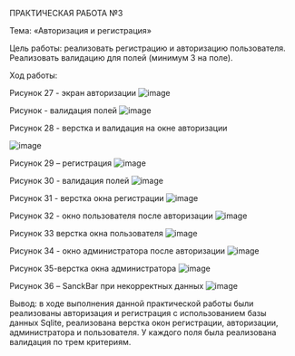ПРАКТИЧЕСКАЯ РАБОТА №3

Тема: «Авторизация и регистрация»

Цель работы: реализовать регистрацию и авторизацию пользователя. Реализовать валидацию для полей (минимум 3 на поле).

Ход работы:

 
Рисунок 27 - экран авторизации
 ![image](https://user-images.githubusercontent.com/76443145/202895965-50919e76-edaa-4187-b21f-6741ea93b4e3.png)

Рисунок  - валидация полей
 ![image](https://user-images.githubusercontent.com/76443145/202895991-a01e9ce3-ffb0-4320-b9f2-313854e88c6e.png)

Рисунок 28 - верстка и валидация на окне авторизации

 ![image](https://user-images.githubusercontent.com/76443145/202895974-83b1aa9d-9349-4ef8-b8f2-10c186e35366.png)

Рисунок 29 – регистрация
 ![image](https://user-images.githubusercontent.com/76443145/202896005-15485e8e-77f6-4f1e-9e4a-dc4eb34b028c.png)

Рисунок 30 - валидация полей
 ![image](https://user-images.githubusercontent.com/76443145/202896007-ff0a745e-9eee-4a02-b9d9-9cb4689657a6.png)

Рисунок 31 - верстка окна регистрации
 ![image](https://user-images.githubusercontent.com/76443145/202896009-a9d24803-2b84-41d8-b6ef-803b9dae67ca.png)

Рисунок 32 - окно пользователя после авторизации
 ![image](https://user-images.githubusercontent.com/76443145/202896012-ec1a93d5-dfee-4e92-8045-a2e7aeb0c83e.png)

Рисунок 33 верстка окна пользователя
 ![image](https://user-images.githubusercontent.com/76443145/202896018-064fb4f1-5238-4ebf-a521-8df19006d3d0.png)

Рисунок 34 - окно администратора после авторизации
![image](https://user-images.githubusercontent.com/76443145/202896022-06b4cdd5-03a4-4624-ab71-6a9f1eeff7c8.png)

 
Рисунок 35-верстка окна администратора
 ![image](https://user-images.githubusercontent.com/76443145/202896025-81c28369-5da4-4fb7-afb5-b2c0981cf0e7.png)

Рисунок 36 – SanckBar при некорректных данных
![image](https://user-images.githubusercontent.com/76443145/202896028-4ade80a0-9949-4882-a85c-7001ecf263ef.png)

Вывод: в ходе выполнения данной практической работы были реализованы авторизация и регистрация с использованием базы данных Sqlite, реализована верстка окон регистрации, авторизации, администратора и пользователя. У каждого поля была реализована валидация по трем критериям.
